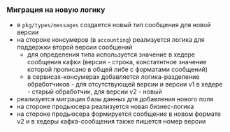 ### Миграция на новую логику
- в `pkg/types/messages` создается новый тип сообщения для новой версии
- на стороне консумеров (в `accounting`) реализуется логика для поддержки второй версии сообщений
  - для определения типа используется значение в хедере сообщения кафки (версия - строка, констатнтное значение которой прописано в общей либе с форматами сообщений)
  - в сервисах-консумерах добавляется логика-разделение обработчиков - для отсутствующей версии и версии v1 в хедере - старый обработчик, для версии v2 - новый
- реализуется миграция базы данных для добавления нового поля
- на стороне продьюсера реализуется новая бизнес-логика
- на стороне продьюсера формируется сообщение в новом формате v2 и в хедеры кафка-сообщения также пишется номер версии